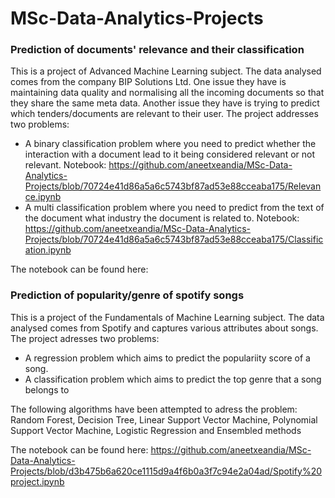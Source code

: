 # MSc-Data-Analytics-Projects

### Prediction of documents' relevance and their classification
This is a project of Advanced Machine Learning subject. The data analysed comes from the company BIP Solutions Ltd. One issue they have is maintaining data quality and normalising all the incoming documents so that they share the same meta data. Another issue they have is trying to predict which tenders/documents are relevant to their user. The project addresses two problems:

- A binary classification problem where you need to predict whether the interaction with a document lead to it being considered relevant or not relevant. Notebook: https://github.com/aneetxeandia/MSc-Data-Analytics-Projects/blob/70724e41d86a5a6c5743bf87ad53e88cceaba175/Relevance.ipynb
- A multi classification problem where you need to predict from the text of the document what industry the document is related to. Notebook: https://github.com/aneetxeandia/MSc-Data-Analytics-Projects/blob/70724e41d86a5a6c5743bf87ad53e88cceaba175/Classification.ipynb

The notebook can be found here:

### Prediction of popularity/genre of spotify songs
This is a project of the Fundamentals of Machine Learning subject. The data analysed comes from Spotify and captures various attributes about songs. The project adresses two problems:

- A regression problem which aims to predict the populariity score of a song.
- A classification problem which aims to predict the top genre that a song belongs to

The following algorithms have been attempted to adress the problem: Random Forest, Decision Tree, Linear Support Vector Machine, Polynomial Support Vector Machine, Logistic Regression and Ensembled methods

The notebook can be found here: https://github.com/aneetxeandia/MSc-Data-Analytics-Projects/blob/d3b475b6a620ce1115d9a4f6b0a3f7c94e2a04ad/Spotify%20project.ipynb
